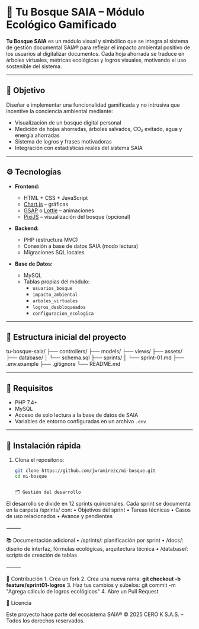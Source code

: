 # 🌳 Tu Bosque SAIA – Módulo Ecológico Gamificado

**Tu Bosque SAIA** es un módulo visual y simbólico que se integra al sistema de gestión documental SAIA® para reflejar el impacto ambiental positivo de los usuarios al digitalizar documentos. Cada hoja ahorrada se traduce en árboles virtuales, métricas ecológicas y logros visuales, motivando el uso sostenible del sistema.

---

## 🎯 Objetivo

Diseñar e implementar una funcionalidad gamificada y no intrusiva que incentive la conciencia ambiental mediante:

- Visualización de un bosque digital personal  
- Medición de hojas ahorradas, árboles salvados, CO₂ evitado, agua y energía ahorradas  
- Sistema de logros y frases motivadoras  
- Integración con estadísticas reales del sistema SAIA

---

## ⚙️ Tecnologías

- **Frontend:**
  - HTML + CSS + JavaScript
  - [Chart.js](https://www.chartjs.org/) – gráficas
  - [GSAP](https://greensock.com/gsap/) o [Lottie](https://lottiefiles.com/) – animaciones
  - [PixiJS](https://pixijs.com/) – visualización del bosque (opcional)

- **Backend:**
  - PHP (estructura MVC)
  - Conexión a base de datos SAIA (modo lectura)
  - Migraciones SQL locales

- **Base de Datos:**
  - MySQL
  - Tablas propias del módulo:
    - `usuarios_bosque`
    - `impacto_ambiental`
    - `arboles_virtuales`
    - `logros_desbloqueados`
    - `configuracion_ecologica`

---

## 📁 Estructura inicial del proyecto

tu-bosque-saia/
├── controllers/
├── models/
├── views/
├── assets/
├── database/
│   └── schema.sql
├── sprints/
│   └── sprint-01.md
├── .env.example
├── .gitignore
└── README.md

---

## 🧪 Requisitos

- PHP 7.4+
- MySQL
- Acceso de solo lectura a la base de datos de SAIA
- Variables de entorno configuradas en un archivo `.env`

---

## 🔧 Instalación rápida

1. Clona el repositorio:

   ```bash
   git clone https://github.com/jwramirezc/mi-bosque.git
   cd mi-bosque


   🗂️ Gestión del desarrollo

El desarrollo se divide en 12 sprints quincenales.
Cada sprint se documenta en la carpeta /sprints/ con:
	•	Objetivos del sprint
	•	Tareas técnicas
	•	Casos de uso relacionados
	•	Avance y pendientes

⸻

📚 Documentación adicional
	•	/sprints/: planificación por sprint
	•	/docs/: diseño de interfaz, fórmulas ecológicas, arquitectura técnica
	•	/database/: scripts de creación de tablas

⸻

🤝 Contribución
	1.	Crea un fork
	2.	Crea una nueva rama: **git checkout -b feature/sprint01-logros**
 	3.	Haz tus cambios y súbelos: git commit -m "Agrega cálculo de logros ecológicos"
  4.	Abre un Pull Request


  🔐 Licencia

Este proyecto hace parte del ecosistema SAIA®
© 2025 CERO K S.A.S. – Todos los derechos reservados.
